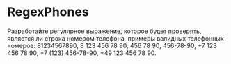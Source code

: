 # RegexPhones
Разработайте регулярное выражение, которое будет проверять, является ли строка номером телефона, примеры валидных телефонных номеров: 81234567890, 8 123 456 78 90, 456 78 90, 456-78-90, +7 123 456 78 90, +7 (123) 456-78-90, +49 123 456 78 90.
